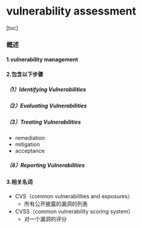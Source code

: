 # vulnerability assessment

[toc]

### 概述

#### 1.vulnerability management

#### 2.包含以下步骤

##### （1）Identifying Vulnerabilities

##### （2）Evaluating Vulnerabilities

##### （3）Treating Vulnerabilities

* remediation
* mitigation
* acceptance

##### （4）Reporting Vulnerabilities

#### 3.相关名词

* CVS（common vulnerabilities and exposures）
  * 所有公开披露的漏洞的列表
* CVSS（common vulnerability scoring system）
  * 对一个漏洞的评分
